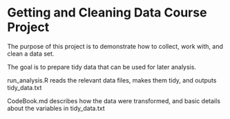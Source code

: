 # Getting and Cleaning Data Course Project

The purpose of this project is to demonstrate how to collect, work with, and clean a data set. 

The goal is to prepare tidy data that can be used for later analysis.

run_analysis.R reads the relevant data files, makes them tidy, and outputs tidy_data.txt

CodeBook.md describes how the data were transformed, and basic details about the variables in tidy_data.txt
